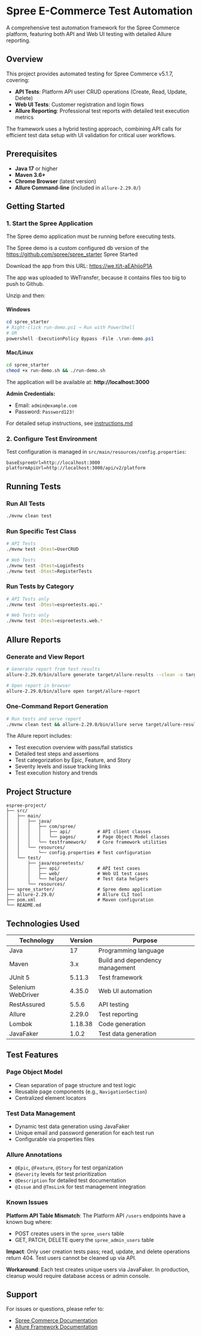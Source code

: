 # Spree E-Commerce Test Automation

A comprehensive test automation framework for the Spree Commerce platform, featuring both API and Web UI testing with detailed Allure reporting.

## Overview

This project provides automated testing for Spree Commerce v5.1.7, covering:
- **API Tests**: Platform API user CRUD operations (Create, Read, Update, Delete)
- **Web UI Tests**: Customer registration and login flows
- **Allure Reporting**: Professional test reports with detailed test execution metrics

The framework uses a hybrid testing approach, combining API calls for efficient test data setup with UI validation for critical user workflows.

## Prerequisites

- **Java 17** or higher
- **Maven 3.6+**
- **Chrome Browser** (latest version)
- **Allure Command-line** (included in `allure-2.29.0/`)

## Getting Started

### 1. Start the Spree Application

The Spree demo application must be running before executing tests.

The Spree demo is a custom configured db version of the https://github.com/spree/spree_starter Spree Started

Download the app from this URL: 
https://we.tl/t-aEAhjioP1A

The app was uploaded to WeTransfer, because it contains files too big to push to Github.

Unzip and then:

#### Windows
```powershell
cd spree_starter
# Right-click run-demo.ps1 → Run with PowerShell
# OR
powershell -ExecutionPolicy Bypass -File .\run-demo.ps1
```

#### Mac/Linux
```bash
cd spree_starter
chmod +x run-demo.sh && ./run-demo.sh
```

The application will be available at: **http://localhost:3000**

**Admin Credentials:**
- Email: `admin@example.com`
- Password: `Password123!`

For detailed setup instructions, see [instructions.md](instructions.md)

### 2. Configure Test Environment

Test configuration is managed in `src/main/resources/config.properties`:
```properties
baseEspreeUrl=http://localhost:3000
platformApiUrl=http://localhost:3000/api/v2/platform
```

## Running Tests

### Run All Tests
```bash
./mvnw clean test
```

### Run Specific Test Class
```bash
# API Tests
./mvnw test -Dtest=UserCRUD

# Web Tests
./mvnw test -Dtest=LoginTests
./mvnw test -Dtest=RegisterTests
```

### Run Tests by Category
```bash
# API Tests only
./mvnw test -Dtest=espreetests.api.*

# Web Tests only
./mvnw test -Dtest=espreetests.web.*
```

## Allure Reports

### Generate and View Report
```bash
# Generate report from test results
allure-2.29.0/bin/allure generate target/allure-results --clean -o target/allure-report

# Open report in browser
allure-2.29.0/bin/allure open target/allure-report
```

### One-Command Report Generation
```bash
# Run tests and serve report
./mvnw clean test && allure-2.29.0/bin/allure serve target/allure-results
```

The Allure report includes:
- Test execution overview with pass/fail statistics
- Detailed test steps and assertions
- Test categorization by Epic, Feature, and Story
- Severity levels and issue tracking links
- Test execution history and trends

## Project Structure

```
espree-project/
├── src/
│   ├── main/
│   │   ├── java/
│   │   │   ├── com/spree/
│   │   │   │   ├── api/          # API client classes
│   │   │   │   └── pages/        # Page Object Model classes
│   │   │   └── testframework/    # Core framework utilities
│   │   └── resources/
│   │       └── config.properties # Test configuration
│   └── test/
│       ├── java/espreetests/
│       │   ├── api/              # API test cases
│       │   ├── web/              # Web UI test cases
│       │   └── helper/           # Test data helpers
│       └── resources/
├── spree_starter/                # Spree demo application
├── allure-2.29.0/                # Allure CLI tool
├── pom.xml                       # Maven configuration
└── README.md
```

## Technologies Used

| Technology | Version | Purpose |
|------------|---------|---------|
| Java | 17 | Programming language |
| Maven | 3.x | Build and dependency management |
| JUnit 5 | 5.11.3 | Test framework |
| Selenium WebDriver | 4.35.0 | Web UI automation |
| RestAssured | 5.5.6 | API testing |
| Allure | 2.29.0 | Test reporting |
| Lombok | 1.18.38 | Code generation |
| JavaFaker | 1.0.2 | Test data generation |

## Test Features

### Page Object Model
- Clean separation of page structure and test logic
- Reusable page components (e.g., `NavigationSection`)
- Centralized element locators

### Test Data Management
- Dynamic test data generation using JavaFaker
- Unique email and password generation for each test run
- Configurable via properties files

### Allure Annotations
- `@Epic`, `@Feature`, `@Story` for test organization
- `@Severity` levels for test prioritization
- `@Description` for detailed test documentation
- `@Issue` and `@TmsLink` for test management integration

### Known Issues

**Platform API Table Mismatch**: The Platform API `/users` endpoints have a known bug where:
- POST creates users in the `spree_users` table
- GET, PATCH, DELETE query the `spree_admin_users` table

**Impact**: Only user creation tests pass; read, update, and delete operations return 404. Test users cannot be cleaned up via API.

**Workaround**: Each test creates unique users via JavaFaker. In production, cleanup would require database access or admin console.

## Support

For issues or questions, please refer to:
- [Spree Commerce Documentation](https://docs.spreecommerce.org/)
- [Allure Framework Documentation](https://docs.qameta.io/allure/)
